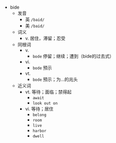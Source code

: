 - bide
  - 发音
    - 英 `/baid/`
    - 美 `/baid/`
  - 词义
    - v. 居住，滞留；忍受
  - 同根词
    - v.
      - `bode` 停留；继续；遭到（bide的过去式）
    - vi.
      - `bode` 预示
    - vt.
      - `bode` 预示；为…的兆头
  - 近义词
    - vt. 等待；面临；禁得起
      - `await`
      - `look out on`
    - vi. 等待；居住
      - `belong`
      - `room`
      - `live`
      - `harbor`
      - `dwell`
